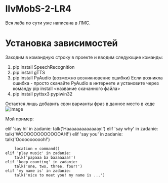 # IIvMobS-2-LR4
Вся лаба по сути уже написана в ЛМС. 
# Установка зависимостей
Заходим в командную строку в проекте и вводим следующие команды:
1) pip install SpeechRecognition
2) pip install gTTS
3) pip install PyAudio (возможно возникновение ошибки) Если возникла ошибка - просто скачайте PyAudio в интернете и установите через команду pip install <название скачанного файла> 
4) pip install pyttsx3 pypiwin32

Остается лишь добавить свои варианты фраз в данное место в коде
![image](https://github.com/namedvice/IIvMobS-2-LR4/assets/52739357/2807a8cc-1d4b-421c-91de-b5cc5e88ebef)

Мой пример:

elif 'say hi' in zadanie:
        talk('Haaaaaaaaaaaaay!')
    elif 'say why' in zadanie:
        talk('WOOOOOOOOOOOOAH!')
    elif 'say you' in zadanie:
        talk('Ooooooooooh!')

        location = command()
    elif 'play music' in zadanie:
        talk('papaaa ba baaaaaaa!')
    elif 'keep counting' in zadanie:
        talk('one, two, three, four!')
    elif 'my name is' in zadanie:
        talk('nice to meet you! my name is ...')
